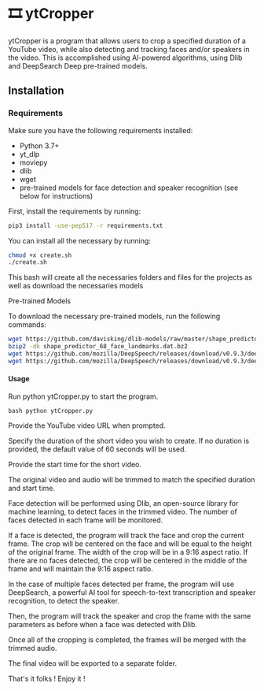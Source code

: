 # 🎞 ytCropper

ytCropper is a program that allows users to crop a specified duration of a YouTube video, while also detecting and tracking faces and/or speakers in the video. This is accomplished using AI-powered algorithms, using Dlib and DeepSearch Deep pre-trained models.

## Installation

### Requirements

Make sure you have the following requirements installed:

- Python 3.7+
- yt_dlp
- moviepy
- dlib
- wget
- pre-trained models for face detection and speaker recognition (see below for instructions)

First, install the requirements by running:

```bash
pip3 install -use-pep517 -r requirements.txt
```

You can install all the necessary by running:

```bash
chmod +x create.sh
./create.sh
```

This bash will create all the necessaries folders and files for the projects as well as download the necessaries models

Pre-trained Models

To download the necessary pre-trained models, run the following commands:

```bash
wget https://github.com/davisking/dlib-models/raw/master/shape_predictor_68_face_landmarks.dat.bz2
bzip2 -dk shape_predictor_68_face_landmarks.dat.bz2
wget https://github.com/mozilla/DeepSpeech/releases/download/v0.9.3/deepspeech-0.9.3-models.pbmm
wget https://github.com/mozilla/DeepSpeech/releases/download/v0.9.3/deepspeech-0.9.3-models.scorer
```



#### Usage
Run python ytCropper.py to start the program.

``bash
python ytCropper.py
``

Provide the YouTube video URL when prompted.

Specify the duration of the short video you wish to create. If no duration is provided, the default value of 60 seconds will be used.

Provide the start time for the short video.

The original video and audio will be trimmed to match the specified duration and start time.

Face detection will be performed using Dlib, an open-source library for machine learning, to detect faces in the trimmed video. The number of faces detected in each frame will be monitored.

If a face is detected, the program will track the face and crop the current frame. The crop will be centered on the face and will be equal to the height of the original frame. The width of the crop will be in a 9:16 aspect ratio. If there are no faces detected, the crop will be centered in the middle of the frame and will maintain the 9:16 aspect ratio.

In the case of multiple faces detected per frame, the program will use DeepSearch, a powerful AI tool for speech-to-text transcription and speaker recognition, to detect the speaker. 

Then, the program will track the speaker and crop the frame with the same parameters as before when a face was detected with Dlib.

Once all of the cropping is completed, the frames will be merged with the trimmed audio.

The final video will be exported to a separate folder.

That's it folks ! Enjoy it ! 
